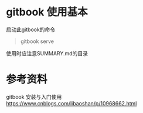 # gitbook 使用基本  

启动此gitbook的命令
>  gitbook serve

使用时应注意SUMMARY.md的目录  

# 参考资料
gitbook 安装与入门使用
https://www.cnblogs.com/libaoshan/p/10968662.html